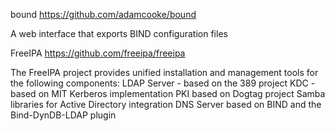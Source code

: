bound https://github.com/adamcooke/bound

A web interface that exports BIND configuration files

FreeIPA https://github.com/freeipa/freeipa

The FreeIPA project provides unified installation and management tools for the following components:
LDAP Server - based on the 389 project
KDC - based on MIT Kerberos implementation
PKI based on Dogtag project
Samba libraries for Active Directory integration
DNS Server based on BIND and the Bind-DynDB-LDAP plugin